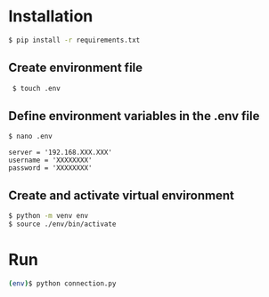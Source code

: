 # Installation

```bash
$ pip install -r requirements.txt 
```

## Create environment file

```bash
 $ touch .env 
 ```
## Define environment variables in the .env file 

```bash
$ nano .env 
```
```
server = '192.168.XXX.XXX'
username = 'XXXXXXXX'
password = 'XXXXXXXX'
```

## Create and activate virtual environment

```bash
$ python -m venv env
$ source ./env/bin/activate
```

# Run

```bash
(env)$ python connection.py
```